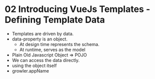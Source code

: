 # 02 Introducing VueJs Templates - Defining Template Data

- Templates are driven by data.
- data-property is an object.
	- At design time represents the schema.
	- At runtime, serves as the model
- Plain Old Javascript Object => POJO
- We can access the data directly.
- using the object itself
- growler.appName